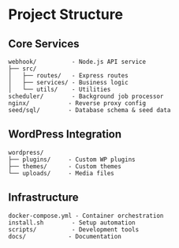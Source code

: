 # Project Structure

## Core Services
```
webhook/          - Node.js API service
├── src/
│   ├── routes/   - Express routes
│   ├── services/ - Business logic
│   └── utils/    - Utilities
scheduler/        - Background job processor
nginx/           - Reverse proxy config
seed/sql/        - Database schema & seed data
```

## WordPress Integration
```
wordpress/
├── plugins/     - Custom WP plugins
├── themes/      - Custom themes
└── uploads/     - Media files
```

## Infrastructure
```
docker-compose.yml - Container orchestration
install.sh        - Setup automation
scripts/          - Development tools
docs/            - Documentation
```

